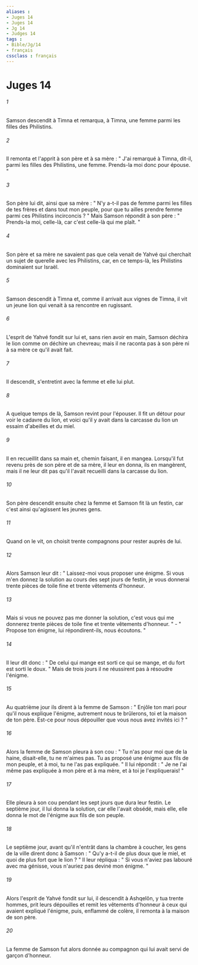 ```yaml
---
aliases : 
- Juges 14
- Juges 14
- Jg 14
- Judges 14
tags : 
- Bible/Jg/14
- français
cssclass : français
---
```


# Juges 14

###### 1
Samson descendit à Timna et remarqua, à Timna, une femme parmi les filles des Philistins. 
###### 2
Il remonta et l'apprit à son père et à sa mère : " J'ai remarqué à Timna, dit-il, parmi les filles des Philistins, une femme. Prends-la moi donc pour épouse. " 
###### 3
Son père lui dit, ainsi que sa mère : " N'y a-t-il pas de femme parmi les filles de tes frères et dans tout mon peuple, pour que tu ailles prendre femme parmi ces Philistins incirconcis ? " Mais Samson répondit à son père : " Prends-la moi, celle-là, car c'est celle-là qui me plaît. " 
###### 4
Son père et sa mère ne savaient pas que cela venait de Yahvé qui cherchait un sujet de querelle avec les Philistins, car, en ce temps-là, les Philistins dominaient sur Israël. 
###### 5
Samson descendit à Timna et, comme il arrivait aux vignes de Timna, il vit un jeune lion qui venait à sa rencontre en rugissant. 
###### 6
L'esprit de Yahvé fondit sur lui et, sans rien avoir en main, Samson déchira le lion comme on déchire un chevreau; mais il ne raconta pas à son père ni à sa mère ce qu'il avait fait. 
###### 7
Il descendit, s'entretint avec la femme et elle lui plut. 
###### 8
A quelque temps de là, Samson revint pour l'épouser. Il fit un détour pour voir le cadavre du lion, et voici qu'il y avait dans la carcasse du lion un essaim d'abeilles et du miel. 
###### 9
Il en recueillit dans sa main et, chemin faisant, il en mangea. Lorsqu'il fut revenu près de son père et de sa mère, il leur en donna, ils en mangèrent, mais il ne leur dit pas qu'il l'avait recueilli dans la carcasse du lion. 
###### 10
Son père descendit ensuite chez la femme et Samson fit là un festin, car c'est ainsi qu'agissent les jeunes gens. 
###### 11
Quand on le vit, on choisit trente compagnons pour rester auprès de lui. 
###### 12
Alors Samson leur dit : " Laissez-moi vous proposer une énigme. Si vous m'en donnez la solution au cours des sept jours de festin, je vous donnerai trente pièces de toile fine et trente vêtements d'honneur. 
###### 13
Mais si vous ne pouvez pas me donner la solution, c'est vous qui me donnerez trente pièces de toile fine et trente vêtements d'honneur. " - " Propose ton énigme, lui répondirent-ils, nous écoutons. " 
###### 14
Il leur dit donc : " De celui qui mange est sorti ce qui se mange, et du fort est sorti le doux. " Mais de trois jours il ne réussirent pas à résoudre l'énigme. 
###### 15
Au quatrième jour ils dirent à la femme de Samson : " Enjôle ton mari pour qu'il nous explique l'énigme, autrement nous te brûlerons, toi et la maison de ton père. Est-ce pour nous dépouiller que vous nous avez invités ici ? " 
###### 16
Alors la femme de Samson pleura à son cou : " Tu n'as pour moi que de la haine, disait-elle, tu ne m'aimes pas. Tu as proposé une énigme aux fils de mon peuple, et à moi, tu ne l'as pas expliquée. " Il lui répondit : " Je ne l'ai même pas expliquée à mon père et à ma mère, et à toi je l'expliquerais! " 
###### 17
Elle pleura à son cou pendant les sept jours que dura leur festin. Le septième jour, il lui donna la solution, car elle l'avait obsédé, mais elle, elle donna le mot de l'énigme aux fils de son peuple. 
###### 18
Le septième jour, avant qu'il n'entrât dans la chambre à coucher, les gens de la ville dirent donc à Samson : " Qu'y a-t-il de plus doux que le miel, et quoi de plus fort que le lion ? " Il leur répliqua : " Si vous n'aviez pas labouré avec ma génisse, vous n'auriez pas deviné mon énigme. " 
###### 19
Alors l'esprit de Yahvé fondit sur lui, il descendit à Ashqelôn, y tua trente hommes, prit leurs dépouilles et remit les vêtements d'honneur à ceux qui avaient expliqué l'énigme, puis, enflammé de colère, il remonta à la maison de son père. 
###### 20
La femme de Samson fut alors donnée au compagnon qui lui avait servi de garçon d'honneur. 
